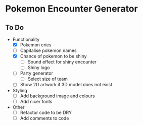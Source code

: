 # Pokemon Encounter Generator

## To Do

- Functionality
  - [x] Pokemon cries
  - [ ] Capitalise pokemon names
  - [x] Chance of pokemon to be shiny
    - [ ] Sound effect for shiny encounter
    - [ ] Shiny logo
  - [ ] Party generator
    - [ ] Select size of team
  - [ ] Show 2D artwork if 3D model does not exist
- Styling
  - [ ] Add background image and colours
  - [ ] Add nicer fonts
- Other
  - [ ] Refactor code to be DRY
  - [ ] Add comments to code
